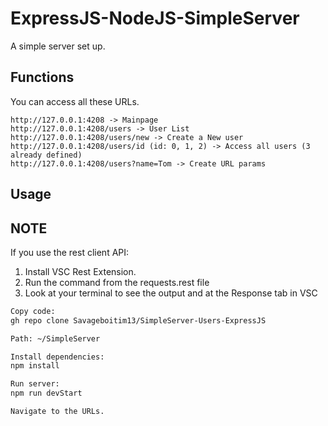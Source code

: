# ExpressJS-NodeJS-SimpleServer

A simple server set up.

## Functions

You can access all these URLs.

```
http://127.0.0.1:4208 -> Mainpage
http://127.0.0.1:4208/users -> User List
http://127.0.0.1:4208/users/new -> Create a New user
http://127.0.0.1:4208/users/id (id: 0, 1, 2) -> Access all users (3 already defined)
http://127.0.0.1:4208/users?name=Tom -> Create URL params
```

## Usage

## NOTE

If you use the rest client API:

1. Install VSC Rest Extension.
2. Run the command from the requests.rest file
3. Look at your terminal to see the output and at the Response tab in VSC

```bash
Copy code:
gh repo clone Savageboitim13/SimpleServer-Users-ExpressJS

Path: ~/SimpleServer

Install dependencies:
npm install

Run server:
npm run devStart

Navigate to the URLs.
```
